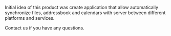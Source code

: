Initial idea of this product was create application that allow automatically synchronize files, addressbook and calendars with server between different platforms and services.

Contact us if you have any questions.